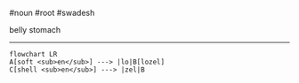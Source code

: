 #noun #root #swadesh 

belly
stomach
***
```mermaid  
flowchart LR
A[soft <sub>en</sub>] ---> |lo|B[lozel]
C[shell <sub>en</sub>] ---> |zel|B
```